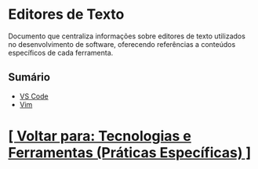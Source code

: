 # Editores de Texto

Documento que centraliza informações sobre editores de texto utilizados no desenvolvimento de software, oferecendo referências a conteúdos específicos de cada ferramenta.

## Sumário

- [VS Code](./1-vs-code/vs-code.md)
- [Vim](./2-vim/1-vim.md)

# [[ Voltar para: Tecnologias e Ferramentas (Práticas Específicas) ]](../tecnologias-ferramentas.md)